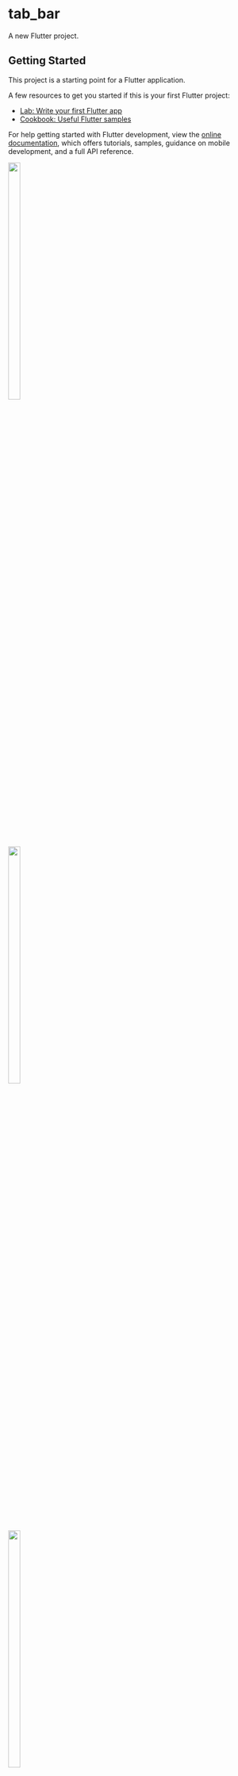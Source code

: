 # tab_bar

A new Flutter project.

## Getting Started

This project is a starting point for a Flutter application.

A few resources to get you started if this is your first Flutter project:

- [Lab: Write your first Flutter app](https://docs.flutter.dev/get-started/codelab)
- [Cookbook: Useful Flutter samples](https://docs.flutter.dev/cookbook)

For help getting started with Flutter development, view the
[online documentation](https://docs.flutter.dev/), which offers tutorials,
samples, guidance on mobile development, and a full API reference.


<p float="center">

<img src="https://user-images.githubusercontent.com/116253924/223132248-82fa00e8-2d57-4d53-9ab5-2e42a30e0c54.png" width=22% height=35%>

</p> 


<p float="center">

<img src="https://user-images.githubusercontent.com/116253924/223132569-59e2fb55-779b-43ca-ab91-95d010f95131.png" width=22% height=35%>

</p> 


<p float="center">

<img src="https://user-images.githubusercontent.com/116253924/223132880-fd3e97f8-b66b-40c2-9942-384b38965263.png" width=22% height=35%>

</p> 
